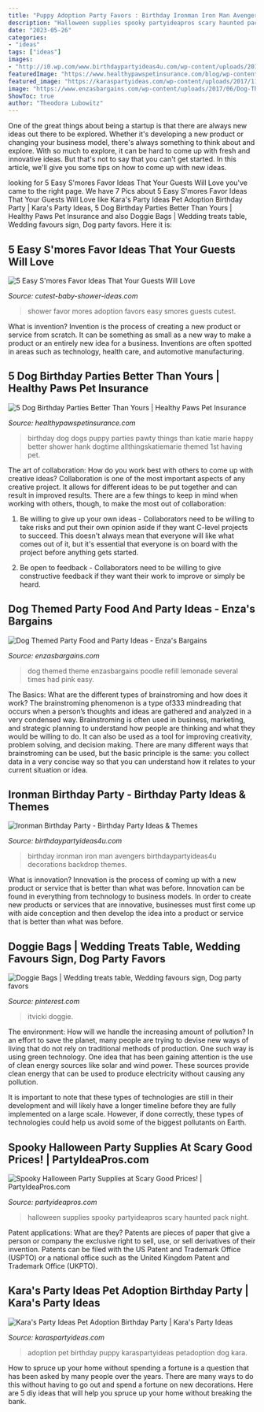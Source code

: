 ```yaml
---
title: "Puppy Adoption Party Favors : Birthday Ironman Iron Man Avengers Birthdaypartyideas4u Decorations Backdrop Themes"
description: "Halloween supplies spooky partyideapros scary haunted pack night"
date: "2023-05-26"
categories:
- "ideas"
tags: ["ideas"]
images:
- "http://i0.wp.com/www.birthdaypartyideas4u.com/wp-content/uploads/2015/07/ironman-birthday-party-backdrop.jpg"
featuredImage: "https://www.healthypawspetinsurance.com/blog/wp-content/uploads/dog_birthday_party.jpg"
featured_image: "https://karaspartyideas.com/wp-content/uploads/2017/11/Pet-Adoption-Birthday-Party-via-Karas-Party-Ideas-KarasPartyIdeas.com17.jpg"
image: "https://www.enzasbargains.com/wp-content/uploads/2017/06/Dog-Theme-Party-6-of-17-768x1024.jpg"
ShowToc: true
author: "Theodora Lubowitz"
---
```



One of the great things about being a startup is that there are always new ideas out there to be explored. Whether it's developing a new product or changing your business model, there's always something to think about and explore. With so much to explore, it can be hard to come up with fresh and innovative ideas. But that's not to say that you can't get started. In this article, we'll give you some tips on how to come up with new ideas.

	

		
looking for 5 Easy S&#039;mores Favor Ideas That Your Guests Will Love you've came to the right page. We have 7 Pics about 5 Easy S&#039;mores Favor Ideas That Your Guests Will Love like Kara&#039;s Party Ideas Pet Adoption Birthday Party | Kara&#039;s Party Ideas, 5 Dog Birthday Parties Better Than Yours | Healthy Paws Pet Insurance and also Doggie Bags | Wedding treats table, Wedding favours sign, Dog party favors. Here it is:
		
    
## 5 Easy S&#039;mores Favor Ideas That Your Guests Will Love

<img loading=lazy src="http://www.cutest-baby-shower-ideas.com/images/smorefavorideas.jpg" onerror="this.onerror=null;this.src='https://tse2.mm.bing.net/th?id=OIP.tpjfFVCEv_hUk1uoXtVbTgHaNI&amp;pid=15.1';" alt="5 Easy S&#039;mores Favor Ideas That Your Guests Will Love">

_Source: cutest-baby-shower-ideas.com_

>shower favor mores adoption favors easy smores guests cutest. 

	

What is invention?
Invention is the process of creating a new product or service from scratch. It can be something as small as a new way to make a product or an entirely new idea for a business. Inventions are often spotted in areas such as technology, health care, and automotive manufacturing.

    
## 5 Dog Birthday Parties Better Than Yours | Healthy Paws Pet Insurance

<img loading=lazy src="https://www.healthypawspetinsurance.com/blog/wp-content/uploads/dog_birthday_party.jpg" onerror="this.onerror=null;this.src='https://tse2.mm.bing.net/th?id=OIP.hhiZxhTYBYGpmx_8dBLurwHaLG&amp;pid=15.1';" alt="5 Dog Birthday Parties Better Than Yours | Healthy Paws Pet Insurance">

_Source: healthypawspetinsurance.com_

>birthday dog dogs puppy parties pawty things than katie marie happy better shower hank dogtime allthingskatiemarie themed 1st having pet. 

	

The art of collaboration: How do you work best with others to come up with creative ideas?
Collaboration is one of the most important aspects of any creative project. It allows for different ideas to be put together and can result in improved results. There are a few things to keep in mind when working with others, though, to make the most out of collaboration: 
1. Be willing to give up your own ideas - Collaborators need to be willing to take risks and put their own opinion aside if they want C-level projects to succeed. This doesn't always mean that everyone will like what comes out of it, but it's essential that everyone is on board with the project before anything gets started.

2. Be open to feedback - Collaborators need to be willing to give constructive feedback if they want their work to improve or simply be heard.

    
## Dog Themed Party Food And Party Ideas - Enza&#039;s Bargains

<img loading=lazy src="https://www.enzasbargains.com/wp-content/uploads/2017/06/Dog-Theme-Party-6-of-17-768x1024.jpg" onerror="this.onerror=null;this.src='https://tse1.mm.bing.net/th?id=OIP.Hbea7PXwJ-1WNTKkltQ0IAHaJ4&amp;pid=15.1';" alt="Dog Themed Party Food and Party Ideas - Enza&#039;s Bargains">

_Source: enzasbargains.com_

>dog themed theme enzasbargains poodle refill lemonade several times had pink easy. 

	

The Basics: What are the different types of brainstroming and how does it work?
The brainstroming phenomenon is a type of333 mindreading that occurs when a person’s thoughts and ideas are gathered and analyzed in a very condensed way. Brainstroming is often used in business, marketing, and strategic planning to understand how people are thinking and what they would be willing to do. It can also be used as a tool for improving creativity, problem solving, and decision making. There are many different ways that brainstroming can be used, but the basic principle is the same: you collect data in a very concise way so that you can understand how it relates to your current situation or idea.

    
## Ironman Birthday Party - Birthday Party Ideas &amp; Themes

<img loading=lazy src="http://i0.wp.com/www.birthdaypartyideas4u.com/wp-content/uploads/2015/07/ironman-birthday-party-backdrop.jpg" onerror="this.onerror=null;this.src='https://tse2.mm.bing.net/th?id=OIP.jhU87_-ba_wL8eHS7JqFTQHaLH&amp;pid=15.1';" alt="Ironman Birthday Party - Birthday Party Ideas &amp; Themes">

_Source: birthdaypartyideas4u.com_

>birthday ironman iron man avengers birthdaypartyideas4u decorations backdrop themes. 

	

What is innovation?
Innovation is the process of coming up with a new product or service that is better than what was before. Innovation can be found in everything from technology to business models. In order to create new products or services that are innovative, businesses must first come up with aide conception and then develop the idea into a product or service that is better than what was before.

    
## Doggie Bags | Wedding Treats Table, Wedding Favours Sign, Dog Party Favors

<img loading=lazy src="https://i.pinimg.com/originals/23/5b/b6/235bb6692100e2b2ec1a5e8d88b5ea9a.jpg" onerror="this.onerror=null;this.src='https://tse4.mm.bing.net/th?id=OIP.YbgCNx7Yp842-9ExACo-8gHaJ4&amp;pid=15.1';" alt="Doggie Bags | Wedding treats table, Wedding favours sign, Dog party favors">

_Source: pinterest.com_

>itvicki doggie. 

	

The environment: How will we handle the increasing amount of pollution?
In an effort to save the planet, many people are trying to devise new ways of living that do not rely on traditional methods of production. One such way is using green technology. 
One idea that has been gaining attention is the use of clean energy sources like solar and wind power. These sources provide clean energy that can be used to produce electricity without causing any pollution. 

It is important to note that these types of technologies are still in their development and will likely have a longer timeline before they are fully implemented on a large scale. However, if done correctly, these types of technologies could help us avoid some of the biggest pollutants on Earth.

    
## Spooky Halloween Party Supplies At Scary Good Prices! | PartyIdeaPros.com

<img loading=lazy src="https://www.partyideapros.com/wp-content/uploads/2015/09/Spook-tacular-Halloween-Party-Supplies-768x1024.jpeg" onerror="this.onerror=null;this.src='https://tse4.mm.bing.net/th?id=OIP.zMt59fYvk4Vy2HDNNETU-QHaJ4&amp;pid=15.1';" alt="Spooky Halloween Party Supplies at Scary Good Prices! | PartyIdeaPros.com">

_Source: partyideapros.com_

>halloween supplies spooky partyideapros scary haunted pack night. 

	

Patent applications: What are they?
Patents are pieces of paper that give a person or company the exclusive right to sell, use, or sell derivatives of their invention. Patents can be filed with the US Patent and Trademark Office (USPTO) or a national office such as the United Kingdom Patent and Trademark Office (UKPTO).

    
## Kara&#039;s Party Ideas Pet Adoption Birthday Party | Kara&#039;s Party Ideas

<img loading=lazy src="https://karaspartyideas.com/wp-content/uploads/2017/11/Pet-Adoption-Birthday-Party-via-Karas-Party-Ideas-KarasPartyIdeas.com17.jpg" onerror="this.onerror=null;this.src='https://tse4.mm.bing.net/th?id=OIP.4qc0RU5HL-WPepFVzaqmPAHaLH&amp;pid=15.1';" alt="Kara&#039;s Party Ideas Pet Adoption Birthday Party | Kara&#039;s Party Ideas">

_Source: karaspartyideas.com_

>adoption pet birthday puppy karaspartyideas petadoption dog kara. 

	

How to spruce up your home without spending a fortune is a question that has been asked by many people over the years. There are many ways to do this without having to go out and spend a fortune on new decorations. Here are 5 diy ideas that will help you spruce up your home without breaking the bank.

